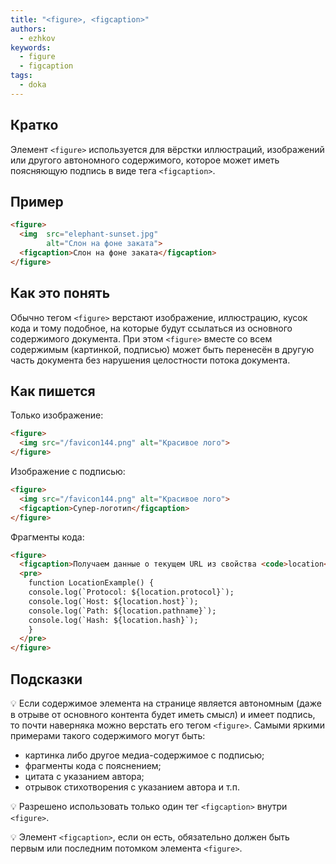 ```yaml
---
title: "<figure>, <figcaption>"
authors:
  - ezhkov
keywords:
  - figure
  - figcaption
tags:
  - doka
---
```


## Кратко

Элемент `<figure>` используется для вёрстки иллюстраций, изображений или другого автономного содержимого, которое может иметь поясняющую подпись в виде тега `<figcaption>`.

## Пример

```html
<figure>
  <img  src="elephant-sunset.jpg"
        alt="Слон на фоне заката">
  <figcaption>Слон на фоне заката</figcaption>
</figure>
```

## Как это понять

Обычно тегом `<figure>` верстают изображение, иллюстрацию, кусок кода и тому подобное, на которые будут ссылаться из основного содержимого документа. При этом `<figure>` вместе со всем содержимым (картинкой, подписью) может быть перенесён в другую часть документа без нарушения целостности потока документа.

## Как пишется

Только изображение:

```html
<figure>
  <img src="/favicon144.png" alt="Красивое лого">
</figure>
```

Изображение с подписью:

```html
<figure>
  <img src="/favicon144.png" alt="Красивое лого">
  <figcaption>Супер-логотип</figcaption>
</figure>
```

Фрагменты кода:

```html
<figure>
  <figcaption>Получаем данные о текущем URL из свойства <code>location</code>.</figcaption>
  <pre>
    function LocationExample() {
    console.log(`Protocol: ${location.protocol}`);
    console.log(`Host: ${location.host}`);
    console.log(`Path: ${location.pathname}`);
    console.log(`Hash: ${location.hash}`);
    }
  </pre>
</figure>
```

## Подсказки

💡 Если содержимое элемента на странице является автономным (даже в отрыве от основного контента будет иметь смысл) и имеет подпись, то почти наверняка можно верстать его тегом `<figure>`. Самыми яркими примерами такого содержимого могут быть:

- картинка либо другое медиа-содержимое с подписью;
- фрагменты кода с пояснением;
- цитата с указанием автора;
- отрывок стихотворения с указанием автора и т.п.

💡 Разрешено использовать только один тег `<figcaption>` внутри `<figure>`.

💡 Элемент `<figcaption>`, если он есть, обязательно должен быть первым или последним потомком элемента `<figure>`.
